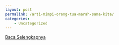 ```yaml
---
layout: post
permalink: /arti-mimpi-orang-tua-marah-sama-kita/
categories:
    - Uncategorized
---
```


[Baca Selengkapnya](/08)